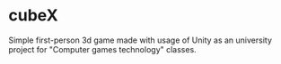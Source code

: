 # cubeX
Simple first-person 3d game made with usage of Unity as an university project for "Computer games technology" classes.